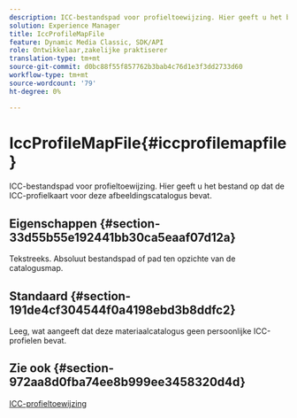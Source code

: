 ```yaml
---
description: ICC-bestandspad voor profieltoewijzing. Hier geeft u het bestand op dat de ICC-profielkaart voor deze afbeeldingscatalogus bevat.
solution: Experience Manager
title: IccProfileMapFile
feature: Dynamic Media Classic, SDK/API
role: Ontwikkelaar,zakelijke praktiserer
translation-type: tm+mt
source-git-commit: d0bc88f55f857762b3bab4c76d1e3f3dd2733d60
workflow-type: tm+mt
source-wordcount: '79'
ht-degree: 0%

---
```



# IccProfileMapFile{#iccprofilemapfile}

ICC-bestandspad voor profieltoewijzing. Hier geeft u het bestand op dat de ICC-profielkaart voor deze afbeeldingscatalogus bevat.

## Eigenschappen {#section-33d55b55e192441bb30ca5eaaf07d12a}

Tekstreeks. Absoluut bestandspad of pad ten opzichte van de catalogusmap.

## Standaard {#section-191de4cf304544f0a4198ebd3b8ddfc2}

Leeg, wat aangeeft dat deze materiaalcatalogus geen persoonlijke ICC-profielen bevat.

## Zie ook {#section-972aa8d0fba74ee8b999ee3458320d4d}

[ICC-profieltoewijzing](../../../../../ir-api/material-cat/image-rendering-api-ref/c-ir-material-catalog/c-ir-icc-profile-map-reference/c-ir-icc-profile-map-reference.md#concept-8c2a7d205b8544ccaa159f5b66710012)
